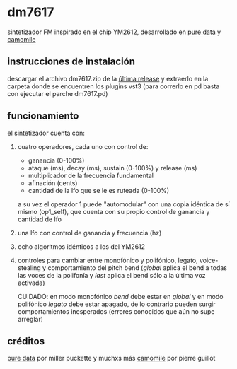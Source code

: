 # dm7617
sintetizador FM inspirado en el chip YM2612, desarrollado en [pure data](https://github.com/pure-data/pure-data) y [camomile](https://github.com/pierreguillot/Camomile)

## instrucciones de instalación
descargar el archivo dm7617.zip de la [última release](https://github.com/teaecetyrannis/dm7617/releases/tag/v1.0) y extraerlo en la carpeta donde se encuentren los plugins vst3 (para correrlo en pd basta con ejecutar el parche dm7617.pd)

## funcionamiento
el sintetizador cuenta con:

 1. cuatro operadores, cada uno con control de:
	  - ganancia (0-100%)
	 - ataque (ms), decay (ms), sustain (0-100%) y release (ms)
	 - multiplicador de la frecuencia fundamental
	 - afinación (cents)
	 - cantidad de la lfo que se le es ruteada (0-100%)

	a su vez el operador 1 puede "automodular" con una copia idéntica de sí mismo (op1_self), que cuenta con su propio control de ganancia y cantidad de lfo
	
 2. una lfo con control de ganancia y frecuencia (hz)
 3. ocho algoritmos idénticos a los del YM2612
 4. controles para cambiar entre monofónico y polifónico, legato, voice-stealing y comportamiento del pitch bend (*global* aplica el bend a todas las voces de la polifonía y *last* aplica el bend sólo a la última voz activada)
 
	 CUIDADO: en modo monofónico *bend* debe estar en *global* y en modo polifónico *legato* debe estar apagado, de lo contrario pueden surgir comportamientos inesperados (errores conocidos que aún no supe arreglar)

## créditos
[pure data](https://github.com/pure-data/pure-data) por miller puckette y muchxs más
[camomile](https://github.com/pierreguillot/Camomile) por pierre guillot
